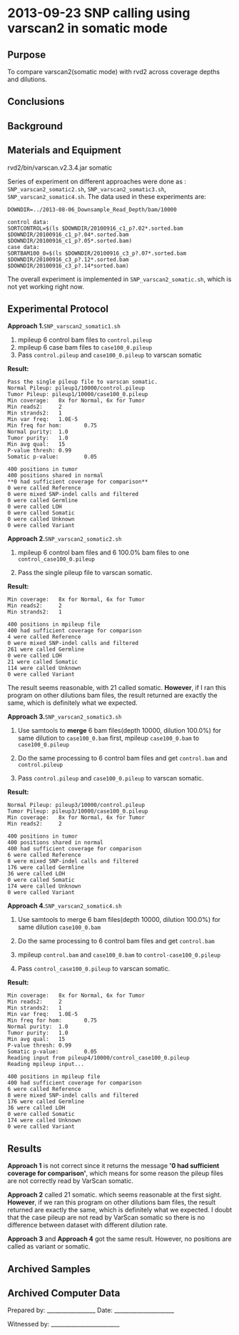 2013-09-23 SNP calling using varscan2 in somatic mode
==============================

Purpose
------------
To compare varscan2(somatic mode) with rvd2 across coverage depths and dilutions.

Conclusions
-----------------

Background
----------------

Materials and Equipment
------------------------------
rvd2/bin/varscan.v2.3.4.jar somatic

Series of experiment on different approaches were done as : `SNP_varscan2_somatic2.sh`, `SNP_varscan2_somatic3.sh`, `SNP_varscan2_somatic4.sh`. The data used in these experiments are:

	DOWNDIR=../2013-08-06_Downsample_Read_Depth/bam/10000
	
	control data: 
	SORTCONTROL=$(ls $DOWNDIR/20100916_c1_p?.02*.sorted.bam $DOWNDIR/20100916_c1_p?.04*.sorted.bam $DOWNDIR/20100916_c1_p?.05*.sorted.bam)
	case data: 
	SORTBAM100_0=$(ls $DOWNDIR/20100916_c3_p?.07*.sorted.bam  $DOWNDIR/20100916_c3_p?.12*.sorted.bam $DOWNDIR/20100916_c3_p?.14*sorted.bam)


The overall experiment is implemented in `SNP_varscan2_somatic.sh`, which is not yet working right now.


Experimental Protocol
---------------------------
**Approach 1.**`SNP_varscan2_somatic1.sh` 

1. mpileup 6 control bam files to `control.pileup`
2. mpileup 6 case bam files to `case100_0.pileup`
3. Pass `control.pileup` and `case100_0.pileup` to varscan somatic

**Result:**

	Pass the single pileup file to varscan somatic. 
	Normal Pileup: pileup1/10000/control.pileup
	Tumor Pileup: pileup1/10000/case100_0.pileup
	Min coverage:   8x for Normal, 6x for Tumor
	Min reads2:     2
	Min strands2:   1
	Min var freq:   1.0E-5
	Min freq for hom:       0.75
	Normal purity:  1.0
	Tumor purity:   1.0
	Min avg qual:   15
	P-value thresh: 0.99
	Somatic p-value:        0.05

	400 positions in tumor
	400 positions shared in normal
	**0 had sufficient coverage for comparison**
	0 were called Reference
	0 were mixed SNP-indel calls and filtered
	0 were called Germline
	0 were called LOH
	0 were called Somatic
	0 were called Unknown
	0 were called Variant


**Approach 2.**`SNP_varscan2_somatic2.sh` 

1. mpileup 6 control bam files and 6 100.0% bam files to one `control_case100_0.pileup`

1. Pass the single pileup file to varscan somatic. 
 
**Result:**

	Min coverage:   8x for Normal, 6x for Tumor
	Min reads2:     2
	Min strands2:   1
	
	400 positions in mpileup file
	400 had sufficient coverage for comparison
	4 were called Reference
	0 were mixed SNP-indel calls and filtered
	261 were called Germline
	0 were called LOH
	21 were called Somatic
	114 were called Unknown
	0 were called Variant

The result seems reasonable, with 21 called somatic. **However**, if I ran this program on other dilutions bam files, the result returned are exactly the same, which is definitely what we expected.

**Approach 3.**`SNP_varscan2_somatic3.sh`

1. Use samtools to **merge** 6 bam files(depth 10000, dilution 100.0%) for same dilution to `case100_0.bam` first, mpileup `case100_0.bam` to `case100_0.pileup`

1. Do the same processing to 6 control bam files and get `control.bam` and `control.pileup`

1. Pass `control.pileup` and `case100_0.pileup` to varscan somatic.

**Result:**

	Normal Pileup: pileup3/10000/control.pileup
	Tumor Pileup: pileup3/10000/case100_0.pileup
	Min coverage:   8x for Normal, 6x for Tumor
	Min reads2:     2

	400 positions in tumor
	400 positions shared in normal
	400 had sufficient coverage for comparison
	6 were called Reference
	8 were mixed SNP-indel calls and filtered
	176 were called Germline
	36 were called LOH
	0 were called Somatic
	174 were called Unknown
	0 were called Variant



**Approach 4.**`SNP_varscan2_somatic4.sh`

1. Use samtools to merge 6 bam files(depth 10000, dilution 100.0%) for same dilution `case100_0.bam`

1. Do the same processing to 6 control bam files and get `control.bam`

1. mpileup `control.bam` and `case100_0.bam` to `control-case100_0.pileup`

1. Pass `control_case100_0.pileup` to varscan somatic.

**Result:**

	Min coverage:   8x for Normal, 6x for Tumor
	Min reads2:     2
	Min strands2:   1
	Min var freq:   1.0E-5
	Min freq for hom:       0.75
	Normal purity:  1.0
	Tumor purity:   1.0
	Min avg qual:   15
	P-value thresh: 0.99
	Somatic p-value:        0.05
	Reading input from pileup4/10000/control_case100_0.pileup
	Reading mpileup input...

	400 positions in mpileup file
	400 had sufficient coverage for comparison
	6 were called Reference
	8 were mixed SNP-indel calls and filtered
	176 were called Germline
	36 were called LOH
	0 were called Somatic
	174 were called Unknown
	0 were called Variant



Results
-----------
**Approach 1** is not correct since it returns the message **'0 had sufficient coverage for comparison'**, which means for some reason the pileup files are not correctly read by VarScan somatic.

**Approach 2** called 21 somatic. which seems reasonable at the first sight. **However**, if we ran this program on other dilutions bam files, the result returned are exactly the same, which is definitely what we expected. I doubt that the case pileup are not read by VarScan somatic so there is no difference between dataset with different dilution rate.


**Approach 3** and **Approach 4** got the same result. However, no positions are called as variant or somatic. 

Archived Samples
-------------------------

Archived Computer Data
------------------------------


Prepared by: _________________     Date: _____________________


Witnessed by: ________________________
